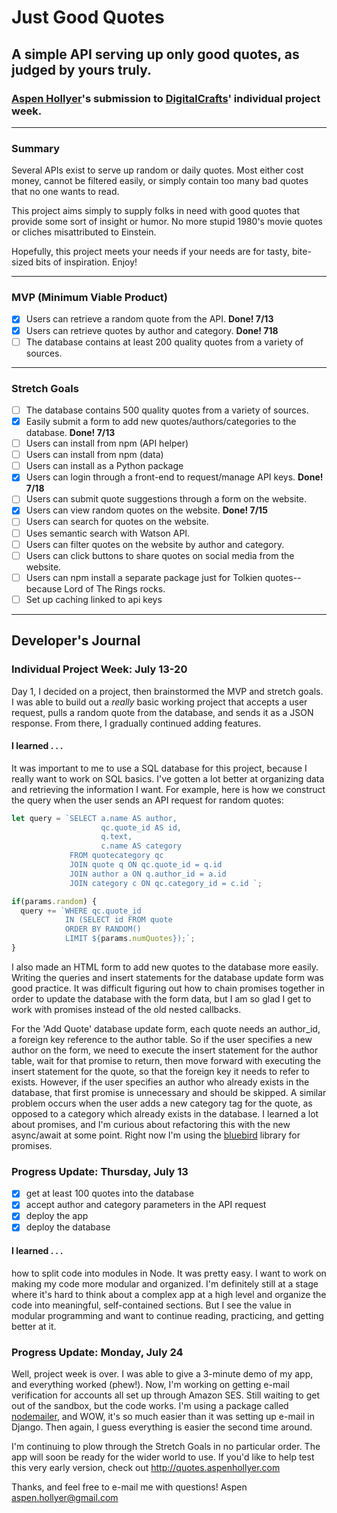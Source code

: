 # Just Good Quotes
## A simple API serving up only good quotes, as judged by yours truly.

### [Aspen Hollyer](http://www.aspenhollyer.com)'s submission to [DigitalCrafts](http://www.DigitalCrafts.com)' individual project week.
------

### Summary

Several APIs exist to serve up random or daily quotes. Most either cost money, cannot be filtered easily, or simply contain too many bad quotes that no one wants to read.

This project aims simply to supply folks in need with good quotes that provide some sort of insight or humor. No more stupid 1980's movie quotes or cliches misattributed to Einstein.

Hopefully, this project meets your needs if your needs are for tasty, bite-sized bits of inspiration. Enjoy!

-----

### MVP (Minimum Viable Product)

- [x] Users can retrieve a random quote from the API. **Done! 7/13**
- [x] Users can retrieve quotes by author and category. **Done! 718**
- [ ] The database contains at least 200 quality quotes from a variety of sources.

-----

### Stretch Goals
- [ ] The database contains 500 quality quotes from a variety of sources.
- [x] Easily submit a form to add new quotes/authors/categories to the database. **Done! 7/13**
- [ ] Users can install from npm (API helper)
- [ ] Users can install from npm (data)
- [ ] Users can install as a Python package
- [x] Users can login through a front-end to request/manage API keys. **Done! 7/18**
- [ ] Users can submit quote suggestions through a form on the website.
- [x] Users can view random quotes on the website. **Done! 7/15**
- [ ] Users can search for quotes on the website.
- [ ] Uses semantic search with Watson API.
- [ ] Users can filter quotes on the website by author and category.
- [ ] Users can click buttons to share quotes on social media from the website.
- [ ] Users can npm install a separate package just for Tolkien quotes--because Lord of The Rings rocks.
- [ ] Set up caching linked to api keys

-----
## Developer's Journal
### Individual Project Week: July 13-20

Day 1, I decided on a project, then brainstormed the MVP and stretch goals. I was able to build out a *really* basic working project that accepts a user request, pulls a random quote from the database, and sends it as a JSON response. From there, I gradually continued adding features.

#### I learned . . .
It was important to me to use a SQL database for this project, because I really want to work on SQL basics. I've gotten a lot better at organizing data and retrieving the information I want. For example, here is how we construct the query when the user sends an API request for random quotes:

```javascript
let query = `SELECT a.name AS author,
                    qc.quote_id AS id,
                    q.text,
                    c.name AS category
             FROM quotecategory qc
             JOIN quote q ON qc.quote_id = q.id
             JOIN author a ON q.author_id = a.id
             JOIN category c ON qc.category_id = c.id `;

if(params.random) {
  query += `WHERE qc.quote_id
            IN (SELECT id FROM quote
            ORDER BY RANDOM()
            LIMIT ${params.numQuotes});`;
}
```

I also made an HTML form to add new quotes to the database more easily.  Writing the queries and insert statements for the database update form was good practice. It was difficult figuring out how to chain promises together in order to update the database with the form data, but I am so glad I get to work with promises instead of the old nested callbacks.

For the 'Add Quote' database update form, each quote needs an author_id, a foreign key reference to the author table. So if the user specifies a new author on the form, we need to execute the insert statement for the author table, wait for that promise to return, then move forward with executing the insert statement for the quote, so that the foreign key it needs to refer to exists. However, if the user specifies an author who already exists in the database, that first promise is unnecessary and should be skipped. A similar problem occurs when the user adds a new category tag for the quote, as opposed to a category which already exists in the database. I learned a lot about promises, and I'm curious about refactoring this with the new async/await at some point. Right now I'm using the [bluebird](https://www.npmjs.com/package/bluebird) library for promises.

### Progress Update: Thursday, July 13
- [x] get at least 100 quotes into the database
- [x] accept author and category parameters in the API request
- [x] deploy the app
- [x] deploy the database

#### I learned . . .
how to split code into modules in Node. It was pretty easy. I want to work on making my code more modular and organized. I'm definitely still at a stage where it's hard to think about a complex app at a high level and organize the code into meaningful, self-contained sections. But I see the value in modular programming and want to continue reading, practicing, and getting better at it.

### Progress Update: Monday, July 24
Well, project week is over. I was able to give a 3-minute demo of my app, and everything worked (phew!). Now, I'm working on getting e-mail verification for accounts all set up through Amazon SES. Still waiting to get out of the sandbox, but the code works. I'm using a package called [nodemailer](https://www.npmjs.com/package/nodemailer), and WOW, it's so much easier than it was setting up e-mail in Django. Then again, I guess everything is easier the second time around.

I'm continuing to plow through the Stretch Goals in no particular order. The app will soon be ready for the wider world to use. If you'd like to help test this very early version, check out http://quotes.aspenhollyer.com

Thanks, and feel free to e-mail me with questions!
Aspen
aspen.hollyer@gmail.com
